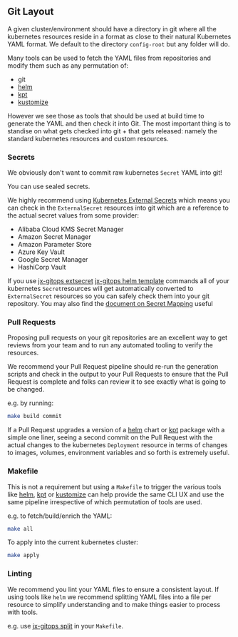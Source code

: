## Git Layout

A given cluster/environment should have a directory in git where all the kubernetes resources reside in a format as close to their natural Kubernetes YAML format. We default to the directory `config-root` but any folder will do. 
                                                                                                                           
Many tools can be used to fetch the YAML files from repositories and modify them such as any permutation of:

* git 
* [helm](https://helm.sh/) 
* [kpt](https://googlecontainertools.github.io/kpt/)
* [kustomize](https://kustomize.io/)

However we see those as tools that should be used at build time to generate the YAML and then check it into Git. The most important thing is to standise on what gets checked into git + that gets released: namely the standard kubernetes resources and custom resources.

### Secrets

We obviously don't want to commit raw kubernetes `Secret` YAML into git!

You can use sealed secrets. 

We highly recommend using [Kubernetes External Secrets](https://github.com/godaddy/kubernetes-external-secrets) which means you can check in the `ExternalSecret` resources into git which are a reference to the actual secret values from some provider:

* Alibaba Cloud KMS Secret Manager
* Amazon Secret Manager
* Amazon Parameter Store
* Azure Key Vault 
* Google Secret Manager
* HashiCorp Vault

If you use [jx-gitops extsecret](https://github.com/jenkins-x/jx-gitops/blob/master/docs/cmd/jx-gitops_extsecret.md) [jx-gitops helm template](https://github.com/jenkins-x/jx-gitops/blob/master/docs/cmd/jx-gitops_helm_template.md) commands all of your kubernetes `Secret`resources will get automatically converted to `ExternalSecret` resources so you can safely check them into your git repository. You may also find the [document on Secret Mapping](secret_mapping.md) useful

 
### Pull Requests

Proposing pull requests on your git repositories are an excellent way to get reviews from your team and to run any automated tooling to verify the resources.

We recommend your Pull Request pipeline should re-run the generation scripts and check in the output to your Pull Requests to ensure that the Pull Request is complete and folks can review it to see exactly what is going to be changed.

e.g. by running:

```bash 
make build commit
```

If a Pull Request upgrades a version of a [helm](https://helm.sh/) chart or [kpt](https://googlecontainertools.github.io/kpt/) package with a simple one liner, seeing a second commit on the Pull Request with the actual changes to the kubernetes `Deployment` resource in terms of changes to images, volumes, environment variables and so forth is extremely useful.


### Makefile

This is not a requirement but using a `Makefile` to trigger the various tools like [helm](https://helm.sh/), [kpt](https://googlecontainertools.github.io/kpt/) or [kustomize](https://kustomize.io/) can help provide the same CLI UX and use the same pipeline irrespective of which permutation of tools are used.

e.g. to fetch/build/enrich the YAML:

```bash
make all 
```

To apply into the current kubernetes cluster:

```bash
make apply 
```

### Linting

We recommend you lint your YAML files to ensure a consistent layout. If using tools like `helm` we recommend splitting YAML files into a file per resource to simplify understanding and to make things easier to process with tools. 

e.g. use [jx-gitops split](https://github.com/jenkins-x/jx-gitops/blob/master/docs/cmd/jx-gitops_split.md) in your `Makefile`.